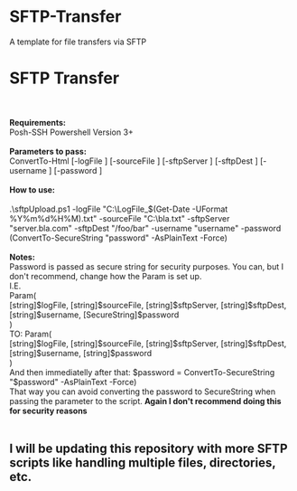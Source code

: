 # SFTP-Transfer
A template for file transfers via SFTP

<h1><b>SFTP Transfer</b></h1>
<br />
<br />
<b>Requirements:</b>
<br />
Posh-SSH
Powershell Version 3+
<br />
<br />
<b>Parameters to pass:</b>
<br />
ConvertTo-Html
         [-logFile <String>]
         [-sourceFile <String>]
         [-sftpServer <String>]
         [-sftpDest <String>]
         [-username <String>]
         [-password <SecureString>]
<br />
<br />
<b>How to use:</b>
<br />
<br />
.\sftpUpload.ps1 -logFile "C:\LogFile_$(Get-Date -UFormat %Y%m%d%H%M).txt" -sourceFile "C:\bla.txt" -sftpServer "server.bla.com" -sftpDest "/foo/bar" -username "username" -password (ConvertTo-SecureString "password" -AsPlainText -Force)
<br />
<br />
<b>Notes:</b>
<br />
Password is passed as secure string for security purposes. You can, but I don't recommend, change how the Param is set up.
<br />
I.E.
<br />
Param(
<br/>
    [string]$logFile,
    [string]$sourceFile,
    [string]$sftpServer,
    [string]$sftpDest,
    [string]$username,
    [SecureString]$password
<br />
)
<br />
TO:
Param(
<br />
    [string]$logFile,
    [string]$sourceFile,
    [string]$sftpServer,
    [string]$sftpDest,
    [string]$username,
    [string]$password
<br />
)
<br />
And then immediatelly after that:
$password = ConvertTo-SecureString "$password" -AsPlainText -Force)
<br />
That way you can avoid converting the password to SecureString when passing the parameter to the script. <b>Again I don't recommend doing this for security reasons</b>
<br />
<br />
<h2><b>I will be updating this repository with more SFTP scripts like handling multiple files, directories, etc.</b></h2>
